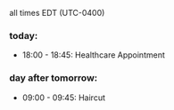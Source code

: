 all times EDT (UTC-0400)

### today:

* 18:00 - 18:45: Healthcare Appointment 

### day after tomorrow:

* 09:00 - 09:45: Haircut
